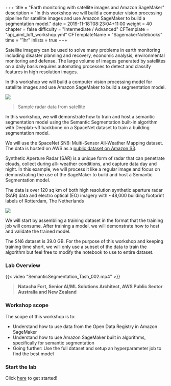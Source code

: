 +++
title = "Earth monitoring with satellite images and Amazon SageMaker"
description = "In this workshop we will build a computer vision processing pipeline for satellite images and use Amazon SageMaker to build a segmentation model."
date = 2019-11-18T08:23:04+11:00
weight = 40
chapter = false
difficulty = "Intermediate / Advanced"
CFTemplate = "apj_aiml_loft_workshop.yml"
CFTemplateName = "SagemakerNotebooks"
time = "1hr"
inlists = true
+++

Satellite imagery can be used to solve many problems in earth monitoring including disaster planning and recovery, economic analysis, environmental monitoring and defense. The large volume of images generated by satellites on a daily basis requires automating processes to detect and classify features in high resolution images.

In this workshop we will build a computer vision processing model for satellite images and use Amazon SageMaker to build a segmentation model.


![](/images/computer-vision-sagemaker/SAR.png)
> Sample radar data from satellite


In this workshop, we will demonstrate how to train and host a semantic segmentation model using the Semantic Segmentation built-in algorithm with Deeplab-v3 backbone on a SpaceNet dataset to train a building segmentation model.

We will use the SpaceNet SN6: Multi-Sensor All-Weather Mapping dataset. The data is hosted on AWS as a [public dataset on Amazon S3](https://registry.opendata.aws/spacenet/). 

Synthetic Aperture Radar (SAR) is a unique form of radar that can penetrate clouds, collect during all- weather conditions, and capture data day and night. In this example, we will process it like a regular image and focus on demonstrating the use of the SageMaker to build and host a Semantic Segmentation model.

The data is over 120 sq km of both high resolution synthetic aperture radar (SAR) data and electro optical (EO) imagery with ~48,000 building footprint labels of Rotterdam, The Netherlands

![](/images/computer-vision-sagemaker/overview-1.png)

We will start by assembling a training dataset in the format that the training job will consume. After training a model, we will demonstrate how to host and validate the trained model.

The SN6 dataset is 39.0 GB. For the purpose of this workshop and keeping training time short, we will only use a subset of the data to train the algorithm but feel free to modify the notebook to use to entire dataset.

### Lab Overview

{{< video "SemanticSegmentation_Tash_002.mp4" >}}

>  **Natacha Fort, Senior AI/ML Solutions Architect, AWS Public Sector Australia and New Zealand** 


### Workshop scope

The scope of this workshop is to:

* Understand how to use data from the Open Data Registry in Amazon SageMaker
* Understand how to use Amazon SageMaker built in algorithms, specifically for semantic segmentation
* Going further: Use the full dataset and setup an hyperparameter job to find the best model


### Start the lab

Click [here](./step1/) to get started!